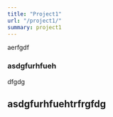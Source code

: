 ```yaml
---
title: "Project1"
url: "/project1/"
summary: project1
---
```


aerfgdf

### asdgfurhfueh
dfgdg
## asdgfurhfuehtrfrgfdg